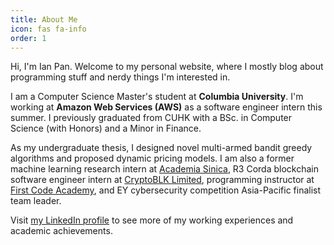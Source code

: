 ```yaml
---
title: About Me
icon: fas fa-info
order: 1
---
```


Hi, I'm Ian Pan. Welcome to my personal website, where I mostly blog
about programming stuff and nerdy things I'm interested in.

I am a Computer Science Master's student at **Columbia
University**. I'm working at **Amazon Web Services (AWS)** as a
software engineer intern this summer.  I previously graduated from
CUHK with a BSc. in Computer Science (with Honors) and a Minor in
Finance.

As my undergraduate thesis, I designed novel multi-armed bandit
greedy algorithms and proposed dynamic pricing models. I am also a
former machine learning research intern at [Academia
Sinica](https://en.wikipedia.org/wiki/Academia_Sinica), R3
Corda blockchain software
engineer intern at [CryptoBLK Limited](https://www.cryptoblk.io/home),
programming instructor at [First Code
Academy](https://www.firstcodeacademy.com/), and EY cybersecurity
competition Asia-Pacific finalist team leader.

Visit [my LinkedIn profile](https://www.linkedin.com/in/ianyepan/) to
see more of my working experiences and academic achievements.
